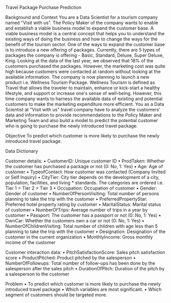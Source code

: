Travel Package Purchase Prediction

Background and Context
You are a Data Scientist for a tourism company named "Visit with us". The Policy Maker of the company wants to enable and establish a viable business model to expand the customer base.
A viable business model is a central concept that helps you to understand the existing ways of doing the business and how to change the ways for the benefit of the tourism sector.
One of the ways to expand the customer base is to introduce a new offering of packages.
Currently, there are 5 types of packages the company is offering - Basic, Standard, Deluxe, Super Deluxe, King. Looking at the data of the last year, we observed that 18% of the customers purchased the packages.
However, the marketing cost was quite high because customers were contacted at random without looking at the available information.
The company is now planning to launch a new product i.e. Wellness Tourism Package. Wellness Tourism is defined as Travel that allows the traveler to maintain, enhance or kick-start a healthy lifestyle, and support or increase one's sense of well-being.
However, this time company wants to harness the available data of existing and potential customers to make the marketing expenditure more efficient.
You as a Data Scientist at "Visit with us" travel company have to analyze the customers' data and information to provide recommendations to the Policy Maker and Marketing Team and also build a model to predict the potential customer who is going to purchase the newly introduced travel package.

Objective
To predict which customer is more likely to purchase the newly introduced travel package.


Data Dictionary

Customer details:
•	CustomerID: Unique customer ID
•	ProdTaken: Whether the customer has purchased a package or not (0: No, 1: Yes)
•	Age: Age of customer
•	TypeofContact: How customer was contacted (Company Invited or Self Inquiry)
•	CityTier: City tier depends on the development of a city, population, facilities, and living * standards. The categories are ordered i.e. Tier 1 > Tier 2 > Tier 3
•	Occupation: Occupation of customer
•	Gender: Gender of customer
•	NumberOfPersonVisiting: Total number of persons planning to take the trip with the customer
•	PreferredPropertyStar: Preferred hotel property rating by customer
•	MaritalStatus: Marital status of customer
•	NumberOfTrips: Average number of trips in a year by customer
•	Passport: The customer has a passport or not (0: No, 1: Yes)
•	OwnCar: Whether the customers own a car or not (0: No, 1: Yes)
•	NumberOfChildrenVisiting: Total number of children with age less than 5 planning to take the trip with the customer
•	Designation: Designation of the customer in the current organization
•	MonthlyIncome: Gross monthly income of the customer

Customer interaction data:
•	PitchSatisfactionScore: Sales pitch satisfaction score
•	ProductPitched: Product pitched by the salesperson
•	NumberOfFollowups: Total number of follow-ups has been done by the salesperson after the sales pitch
•	DurationOfPitch: Duration of the pitch by a salesperson to the customer

Problem
•	To predict which customer is more likely to purchase the newly introduced travel package
•	Which variables are most significant.
•	Which segment of customers should be targeted more.
